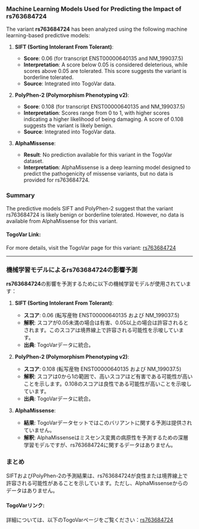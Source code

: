 ### Machine Learning Models Used for Predicting the Impact of rs763684724
The variant **rs763684724** has been analyzed using the following machine learning-based predictive models:

1. **SIFT (Sorting Intolerant From Tolerant)**:
   - **Score**: 0.06 (for transcript ENST00000640135 and NM_199037.5)
   - **Interpretation**: A score below 0.05 is considered deleterious, while scores above 0.05 are tolerated. This score suggests the variant is borderline tolerated.
   - **Source**: Integrated into TogoVar data.

2. **PolyPhen-2 (Polymorphism Phenotyping v2)**:
   - **Score**: 0.108 (for transcript ENST00000640135 and NM_199037.5)
   - **Interpretation**: Scores range from 0 to 1, with higher scores indicating a higher likelihood of being damaging. A score of 0.108 suggests the variant is likely benign.
   - **Source**: Integrated into TogoVar data.

3. **AlphaMissense**:
   - **Result**: No prediction available for this variant in the TogoVar dataset.
   - **Interpretation**: AlphaMissense is a deep learning model designed to predict the pathogenicity of missense variants, but no data is provided for rs763684724.

### Summary
The predictive models SIFT and PolyPhen-2 suggest that the variant rs763684724 is likely benign or borderline tolerated. However, no data is available from AlphaMissense for this variant.

#### TogoVar Link:
For more details, visit the TogoVar page for this variant: [rs763684724](https://togovar.org/variant/19-35033886-C-T)

---

### 機械学習モデルによるrs763684724の影響予測
**rs763684724**の影響を予測するために以下の機械学習モデルが使用されています：

1. **SIFT (Sorting Intolerant From Tolerant)**:
   - **スコア**: 0.06 (転写産物 ENST00000640135 および NM_199037.5)
   - **解釈**: スコアが0.05未満の場合は有害、0.05以上の場合は許容されるとされます。このスコアは境界線上で許容される可能性を示唆しています。
   - **出典**: TogoVarデータに統合。

2. **PolyPhen-2 (Polymorphism Phenotyping v2)**:
   - **スコア**: 0.108 (転写産物 ENST00000640135 および NM_199037.5)
   - **解釈**: スコアは0から1の範囲で、高いスコアほど有害である可能性が高いことを示します。0.108のスコアは良性である可能性が高いことを示唆しています。
   - **出典**: TogoVarデータに統合。

3. **AlphaMissense**:
   - **結果**: TogoVarデータセットではこのバリアントに関する予測は提供されていません。
   - **解釈**: AlphaMissenseはミスセンス変異の病原性を予測するための深層学習モデルですが、rs763684724に関するデータはありません。

### まとめ
SIFTおよびPolyPhen-2の予測結果は、rs763684724が良性または境界線上で許容される可能性があることを示しています。ただし、AlphaMissenseからのデータはありません。

#### TogoVarリンク:
詳細については、以下のTogoVarページをご覧ください：[rs763684724](https://togovar.org/variant/19-35033886-C-T)